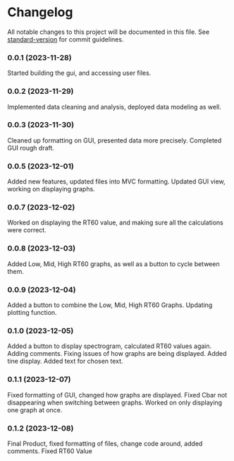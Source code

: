 # Changelog

All notable changes to this project will be documented in this file. See [standard-version](https://github.com/conventional-changelog/standard-version) for commit guidelines.

### 0.0.1 (2023-11-28)
Started building the gui, and accessing user files.

### 0.0.2 (2023-11-29)
Implemented data cleaning and analysis, deployed data modeling as well.

### 0.0.3 (2023-11-30)
Cleaned up formatting on GUI, presented data more precisely. Completed GUI rough draft.

### 0.0.5 (2023-12-01)
Added new features, updated files into MVC formatting. Updated GUI view, working on displaying graphs.

### 0.0.7 (2023-12-02)
Worked on displaying the RT60 value, and making sure all the calculations were correct.

### 0.0.8 (2023-12-03)
Added Low, Mid, High RT60 graphs, as well as a button to cycle between them.

### 0.0.9 (2023-12-04)
Added a button to combine the Low, Mid, High RT60 Graphs. Updating plotting function.

### 0.1.0 (2023-12-05)
Added a button to display spectrogram, calculated RT60 values again. Adding comments. Fixing issues of how graphs are being displayed. Added tine display. Added text for chosen text.

### 0.1.1 (2023-12-07)
Fixed formatting of GUI, changed how graphs are displayed. Fixed Cbar not disappearing when switching between graphs. Worked on only displaying one graph at once.

### 0.1.2 (2023-12-08)
Final Product, fixed formatting of files, change code around, added comments. Fixed RT60 Value


